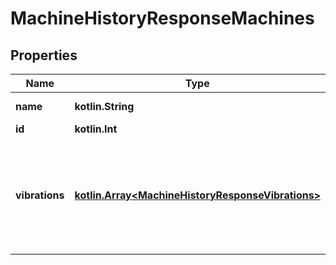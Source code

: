 
# MachineHistoryResponseMachines

## Properties
Name | Type | Description | Notes
------------ | ------------- | ------------- | -------------
**name** | **kotlin.String** | Machine name |  [optional]
**id** | **kotlin.Int** | Machine ID |  [optional]
**vibrations** | [**kotlin.Array&lt;MachineHistoryResponseVibrations&gt;**](MachineHistoryResponseVibrations.md) | List of vibration datapoints, with timestamp and vibration measurement for x/y/z axis in mm/s |  [optional]



